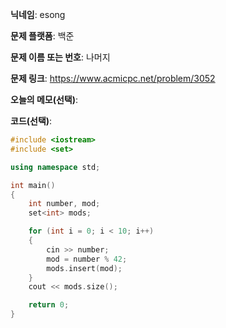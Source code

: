 **닉네임**: esong

**문제 플랫폼**: 백준

**문제 이름 또는 번호**: 나머지

**문제 링크**: https://www.acmicpc.net/problem/3052

**오늘의 메모(선택)**:

**코드(선택)**:

```cpp
#include <iostream>
#include <set>

using namespace std;

int main()
{
    int number, mod;
    set<int> mods;

    for (int i = 0; i < 10; i++)
    {
        cin >> number;
        mod = number % 42;
        mods.insert(mod);
    }
    cout << mods.size();

    return 0;
}
```